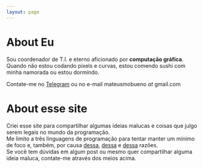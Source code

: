 ```yaml
---
layout: page
---
```

# About Eu
Sou coordenador de T.I. e eterno aficionado por **computação gráfica**.<br />
Quando não estou codando pixels e curvas, estou comendo sushi com minha namorada ou estou dormindo.

Contate-me no [Telegram](https://t.me/mateusbueno) ou no e-mail mateusmobueno _at_ gmail.com

# About esse site
Criei esse site para compartilhar algumas ideias malucas e coisas que julgo serem legais no mundo da programação.<br />
Me limito a três linguagens de programação para tentar manter um mínimo de foco e, também, por causa [dessa](https://mateusmb.github.io), [dessa](https://mateusmb.github.io) e [dessa](https://mateusmb.github.io) razões. <br />
Se você tem dúvidas em algum post ou mesmo quer compartilhar alguma ideia maluca, contate-me através dos meios acima.
